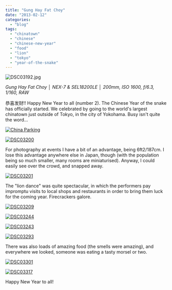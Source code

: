 ```yaml
---
title: "Gung Hay Fat Choy"
date: "2013-02-12"
categories: 
  - "blog"
tags: 
  - "chinatown"
  - "chinese"
  - "chinese-new-year"
  - "food"
  - "lion"
  - "tokyo"
  - "year-of-the-snake"
---
```


![DSC03192.jpg](/assets/images/365e6-dsc03192.jpg)

_Gung Hay Fat Choy │ NEX-7 & SEL18200LE │ 200mm, ISO 1600, f/6.3, 1/160, RAW_

恭喜发财!! Happy New Year to all (number 2). The Chinese Year of the snake has officially started. We celebrated by going to the world's largest chinatown just outside of Tokyo, in the city of Yokohama. Busy isn't quite the word...

[![China Parking](/assets/images/cfc3a-dsc03177.jpg "China Parking")](https://exportforscript.wordpress.com/wp-content/uploads/2013/02/cfc3a-dsc03177.jpg)

[![](/assets/images/fe578-dsc03200.jpg "DSC03200")](https://exportforscript.wordpress.com/wp-content/uploads/2013/02/fe578-dsc03200.jpg)

For photography at events I have a bit of an advantage, being 6ft2/187cm. I lose this advantage anywhere else in Japan, though (with the population being so much smaller, many rooms are miniaturised). Anyway, I could easily see over the crowd, and snapped away.

[![](/assets/images/38c33-dsc03201.jpg "DSC03201")](https://exportforscript.wordpress.com/wp-content/uploads/2013/02/38c33-dsc03201.jpg)

The "lion dance" was quite spectacular, in which the performers pay impromptu visits to local shops and restaurants in order to bring them luck for the coming year. Firecrackers galore.

[![](/assets/images/369b4-dsc03209.jpg "DSC03209")](https://exportforscript.wordpress.com/wp-content/uploads/2013/02/369b4-dsc03209.jpg)

[![](/assets/images/a5641-dsc03244.jpg "DSC03244")](https://exportforscript.wordpress.com/wp-content/uploads/2013/02/a5641-dsc03244.jpg)

[![](/assets/images/e77e9-dsc03243.jpg "DSC03243")](https://exportforscript.wordpress.com/wp-content/uploads/2013/02/e77e9-dsc03243.jpg)

[![](/assets/images/3f8d9-dsc03293.jpg "DSC03293")](https://exportforscript.wordpress.com/wp-content/uploads/2013/02/3f8d9-dsc03293.jpg)

There was also loads of amazing food (the smells were amazing), and everywhere we looked, someone was eating a tasty morsel or two.

[![](/assets/images/3f2ac-dsc03301.jpg "DSC03301")](https://exportforscript.wordpress.com/wp-content/uploads/2013/02/3f2ac-dsc03301.jpg)

[![](/assets/images/8a75e-dsc03317.jpg "DSC03317")](https://exportforscript.wordpress.com/wp-content/uploads/2013/02/8a75e-dsc03317.jpg)

Happy New Year to all!
